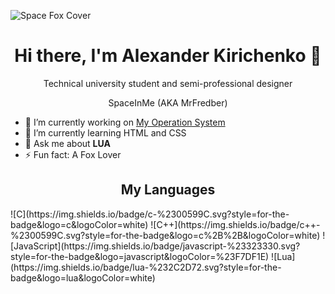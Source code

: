 ![Space Fox Cover](https://github.com/user-attachments/assets/977a67f0-7379-445f-b487-800fe5799c45)

<h1 align="center">Hi there, I'm Alexander Kirichenko 👋</h1>
<p align="center">Technical university student and semi-professional designer</p>
<p align="center">SpaceInMe (AKA MrFredber)</p>


- 🔭 I’m currently working on [My Operation System](https://github.com/SpaceInMe/FOS)
- 🌱 I’m currently learning HTML and CSS
- 💬 Ask me about **LUA**
- ⚡ Fun fact: A Fox Lover

<h2 align="center">My Languages</h2>
![C](https://img.shields.io/badge/c-%2300599C.svg?style=for-the-badge&logo=c&logoColor=white)
![C++](https://img.shields.io/badge/c++-%2300599C.svg?style=for-the-badge&logo=c%2B%2B&logoColor=white)
![JavaScript](https://img.shields.io/badge/javascript-%23323330.svg?style=for-the-badge&logo=javascript&logoColor=%23F7DF1E)
![Lua](https://img.shields.io/badge/lua-%232C2D72.svg?style=for-the-badge&logo=lua&logoColor=white)
